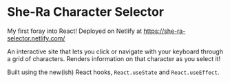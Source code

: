 # She-Ra Character Selector

My first foray into React! Deployed on Netlify at https://she-ra-selector.netlify.com/

An interactive site that lets you click or navigate with your keyboard through a grid of characters. Renders information on that character as you select it!

Built using the new(ish) React hooks, `React.useState` and `React.useEffect`.
